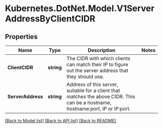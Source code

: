 # Kubernetes.DotNet.Model.V1ServerAddressByClientCIDR
## Properties

Name | Type | Description | Notes
------------ | ------------- | ------------- | -------------
**ClientCIDR** | **string** | The CIDR with which clients can match their IP to figure out the server address that they should use. | 
**ServerAddress** | **string** | Address of this server, suitable for a client that matches the above CIDR. This can be a hostname, hostname:port, IP or IP:port. | 

[[Back to Model list]](../README.md#documentation-for-models) [[Back to API list]](../README.md#documentation-for-api-endpoints) [[Back to README]](../README.md)

